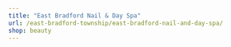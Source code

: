 ```yaml
---
title: "East Bradford Nail & Day Spa"
url: /east-bradford-township/east-bradford-nail-and-day-spa/
shop: beauty
---
```

